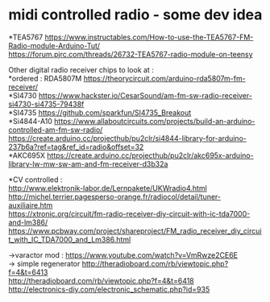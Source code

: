 # midi controlled radio - some dev idea  
*TEA5767 https://www.instructables.com/How-to-use-the-TEA5767-FM-Radio-module-Arduino-Tut/  
https://forum.pjrc.com/threads/26732-TEA5767-radio-module-on-teensy  
  
Other digital radio receiver chips to look at :  
*ordered : RDA5807M https://theorycircuit.com/arduino-rda5807m-fm-receiver/  
*SI4730  https://www.hackster.io/CesarSound/am-fm-sw-radio-receiver-si4730-si4735-79438f  
*SI4735  https://github.com/sparkfun/SI4735_Breakout  
*Si4844-A10 https://www.allaboutcircuits.com/projects/build-an-arduino-controlled-am-fm-sw-radio/  https://create.arduino.cc/projecthub/pu2clr/si4844-library-for-arduino-237b6a?ref=tag&ref_id=radio&offset=32  
*AKC695X https://create.arduino.cc/projecthub/pu2clr/akc695x-arduino-library-lw-mw-sw-am-and-fm-receiver-d3b32a  
  

*CV controlled :  
http://www.elektronik-labor.de/Lernpakete/UKWradio4.html  
http://michel.terrier.pagesperso-orange.fr/radiocol/detail/tuner-auxiliaire.htm  
https://xtronic.org/circuit/fm-radio-receiver-diy-circuit-with-ic-tda7000-and-lm386/ https://www.pcbway.com/project/shareproject/FM_radio_receiver_diy_circuit_with_IC_TDA7000_and_Lm386.html  
  
    
->varactor mod : https://www.youtube.com/watch?v=VmRwze2CE6E  
-> simple regenerator http://theradioboard.com/rb/viewtopic.php?f=4&t=6413  
http://theradioboard.com/rb/viewtopic.php?f=4&t=6418  
http://electronics-diy.com/electronic_schematic.php?id=935  
